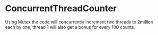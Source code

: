 # ConcurrentThreadCounter
Using Mutex the code will concurrently increment two threads to 2million each by one, thread 1 will also get a bonus for every 100 counts.
